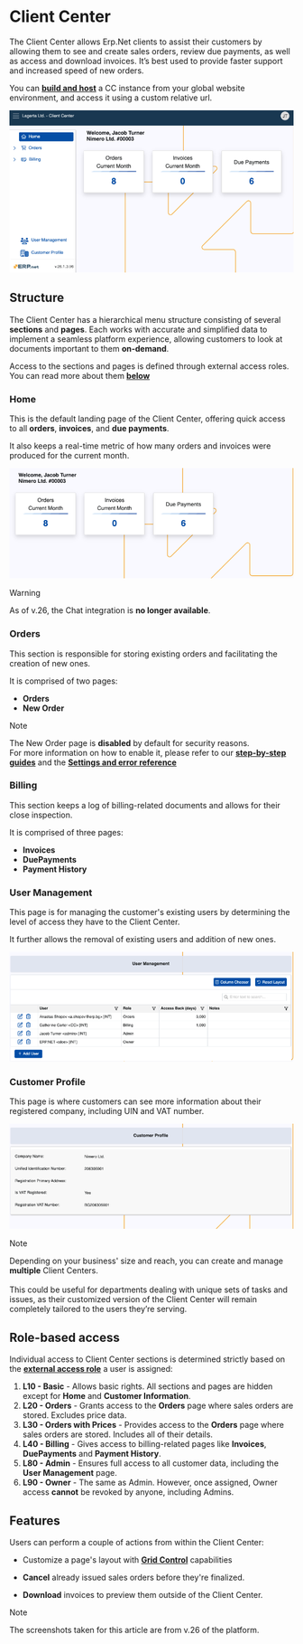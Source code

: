 # Client Center

The Client Center allows Erp.Net clients to assist their customers by allowing them to see and create sales orders, review due payments, as well as access and download invoices. It’s best used to provide faster support and increased speed of new orders. 

You can **[build and host](how-to/define-a-new-cc.md)** a CC instance from your global website environment, and access it using a custom relative url.

![picture](pictures/client_center_v26.png)

## Structure

The Client Center has a hierarchical menu structure consisting of several **sections** and **pages**. Each works with accurate and simplified data to implement a seamless platform experience, allowing customers to look at documents important to them **on-demand**.

Access to the sections and pages is defined through external access roles. You can read more about them **[below](index.md#role-based-access)**

### Home

This is the default landing page of the Client Center, offering quick access to all **orders**, **invoices**, and **due payments**.

It also keeps a real-time metric of how many orders and invoices were produced for the current month.

![picture](pictures/home_v26.png)

> [!Warning]
> 
> As of v.26, the Chat integration is **no longer available**.

### Orders

This section is responsible for storing existing orders and facilitating the creation of new ones. 

It is comprised of two pages:

* **Orders**
* **New Order**

> [!NOTE]
> 
> The New Order page is **disabled** by default for security reasons. <br>
> For more information on how to enable it, please refer to our **[step-by-step guides](how-to/index.md)** and the **[Settings and error reference](reference.md)**

### Billing

This section keeps a log of billing-related documents and allows for their close inspection.

It is comprised of three pages:

* **Invoices**
* **DuePayments**
* **Payment History**

### User Management

This page is for managing the customer's existing users by determining the level of access they have to the Client Center.

It further allows the removal of existing users and addition of new ones.

![picture](pictures/user_management.png)

### Customer Profile

This page is where customers can see more information about their registered company, including UIN and VAT number.

![picture](pictures/customer_profile.png)

> [!NOTE]
>
> Depending on your business' size and reach, you can create and manage **multiple** Client Centers. <br> <br> This could be useful for departments dealing with unique sets of tasks and issues, as their customized version of the Client Center will remain completely tailored to the users they’re serving.

## Role-based access 

Individual access to Client Center sections is determined strictly based on the **[external access role](../sales/customers/external-access.md)** a user is assigned:

1. **L10 - Basic** - Allows basic rights. All sections and pages are hidden except for **Home** and **Customer Information**.
2. **L20 - Orders** - Grants access to the **Orders** page where sales orders are stored. Excludes price data.
3. **L30 - Orders with Prices** - Provides access to the **Orders** page where sales orders are stored. Includes all of their details.
4. **L40 - Billing** - Gives access to billing-related pages like **Invoices**, **DuePayments** and **Payment History**.
5. **L80 - Admin** - Ensures full access to all customer data, including the **User Management** page.
6. **L90 - Owner** - The same as Admin. However, once assigned, Owner access **cannot** be revoked by anyone, including Admins.

## Features

Users can perform a couple of actions from within the Client Center:

- Customize a page's layout with **[Grid Control](grid-control.md)** capabilities

- **Cancel** already issued sales orders before they're finalized.

- **Download** invoices to preview them outside of the Client Center.

> [!NOTE]
> 
> The screenshots taken for this article are from v.26 of the platform.
